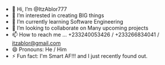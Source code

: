 - 👋 Hi, I’m @ItzAblor777
- 👀 I’m interested in creating BIG things
- 🌱 I’m currently learning Software Engineering
- 💞️ I’m looking to collaborate on Many upcoming projects
- 📫 How to reach me ... +233240053426 / +233266834041 / itzablor@gmail.com
- 😄 Pronouns: He / Him
- ⚡ Fun fact: I'm Smart AF!!! and I just recently found out.

<!---
ItzAblor777/ItzAblor777 is a ✨ special ✨ repository because its `README.md` (this file) appears on your GitHub profile.
You can click the Preview link to take a look at your changes.
--->
